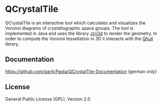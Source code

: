 # QCrystalTile
QCrystalTile is an interactive tool which calculates and visualizes the Voronoi diagrams of crystallographic space groups. The tool is implemented in Java and uses the library [Jzy3d](http://jzy3d.org) to render the geometry. In order to compute the Voronoi tessellation in 3D it interacts with the [Qhull](http://www.qhull.org) library.

## Documentation
https://github.com/garlicPasta/QCrystalTile-Documentation (german only)

## License
General Public License (GPL), Version 2.0
